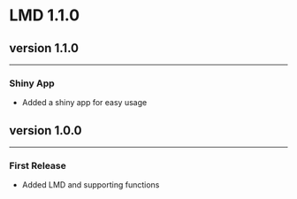 # LMD 1.1.0

## version 1.1.0

---


### Shiny App
- Added a shiny app for easy usage

## version 1.0.0

---


### First Release
- Added LMD and supporting functions

